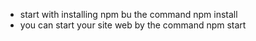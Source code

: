 - start with installing npm bu the command npm install
- you can start your site web by the command npm start
